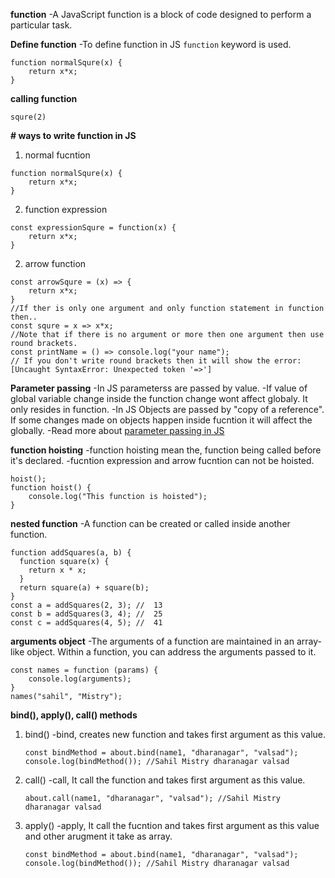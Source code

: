**function**
 -A JavaScript function is a block of code designed to perform a particular task.

**Define function**
 -To define function in JS ```function``` keyword is used.
```
function normalSqure(x) {
    return x*x;
}
```
**calling function**
```
squre(2)
```
**# ways to write function in JS**
1) normal fucntion
```
function normalSqure(x) {
    return x*x;
}
```
2) function expression
```
const expressionSqure = function(x) {
    return x*x;
}
```
2) arrow function
```
const arrowSqure = (x) => {
    return x*x;
}
//If ther is only one argument and only function statement in function then..
const squre = x => x*x;
//Note that if there is no argument or more then one argument then use round brackets.
const printName = () => console.log("your name");
// If you don't write round brackets then it will show the error: [Uncaught SyntaxError: Unexpected token '=>']
```
**Parameter passing**
-In JS parameterss are passed by value.
-If value of global variable change inside the function change wont affect globaly. It only resides in function.
-In JS Objects are passed by "copy of a reference". If some changes made on objects happen inside fucntion it will affect the globally.
-Read more about [parameter passing in JS](https://www.30secondsofcode.org/articles/s/javascript-pass-by-reference-or-pass-by-value)

**function hoisting**
-function hoisting mean the, function being called before it's declared.
-fucntion expression and arrow fucntion can not be hoisted.
```
hoist();
function hoist() {
    console.log("This function is hoisted");
}
```

**nested function**
-A function can be created or called inside another function.
```
function addSquares(a, b) {
  function square(x) {
    return x * x;
  }
  return square(a) + square(b);
}
const a = addSquares(2, 3); //  13
const b = addSquares(3, 4); //  25
const c = addSquares(4, 5); //  41
```

**arguments object**
-The arguments of a function are maintained in an array-like object. Within a function, you can address the arguments passed to it.
```
const names = function (params) {
    console.log(arguments); 
}
names("sahil", "Mistry");
```

**bind(), apply(), call() methods**
1) bind()
-bind, creates new function and takes first argument as this value.
    ```
    const bindMethod = about.bind(name1, "dharanagar", "valsad");
    console.log(bindMethod()); //Sahil Mistry dharanagar valsad
    ```
1) call()
-call, It call the function and takes first argument as this value.
    ```
    about.call(name1, "dharanagar", "valsad"); //Sahil Mistry dharanagar valsad
    ```
2) apply()
-apply, It call the fucntion and takes first argument as this value and other arugment it take as array.
    ```
    const bindMethod = about.bind(name1, "dharanagar", "valsad");
    console.log(bindMethod()); //Sahil Mistry dharanagar valsad
    ```
